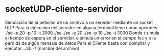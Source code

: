 # socketUDP-cliente-servidor
Simulación de la petición de un archivo a un servidor mediante un socket UDP
Para la ejecucion del servidor en alguna terminal tiene como opciones: 
./se -e 20 -p 10 -t 2000
./se 
./se -e 20
./se -p 10
./se -t 3000
Donde t simula el tiempo de espera en el servidor, e simula un error en el campo fcs y p la perdida de algún mensaje de datos
Para el Cliente basta con compilar y ejecutar:
./cli -f (nombre del archivo)
